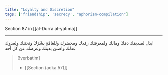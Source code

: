 ```yaml
---
title: "Loyalty and Discretion"
tags: ['friendship', 'secrecy', "aphorism-compilation"]
---
```


 Section 87 in [[al-Durra al-yatīma]]

---
ابذل لصديقك دَمَكَ ومالك ولمعرفتك رفدك ومحضرك وللعَامَّةِ بشْرَكَ وتحننك ولعدوك عدلك واضنن بدينك وعرضك عن كل أحد

> [!verbatim]
> - [[Section (adka.57)]]
